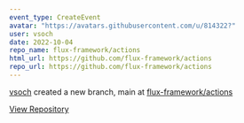 ```yaml
---
event_type: CreateEvent
avatar: "https://avatars.githubusercontent.com/u/814322?"
user: vsoch
date: 2022-10-04
repo_name: flux-framework/actions
html_url: https://github.com/flux-framework/actions
repo_url: https://github.com/flux-framework/actions
---
```


<a href='https://github.com/vsoch' target='_blank'>vsoch</a> created a new branch, main at <a href='https://github.com/flux-framework/actions' target='_blank'>flux-framework/actions</a>

<a href='https://github.com/flux-framework/actions' target='_blank'>View Repository</a>